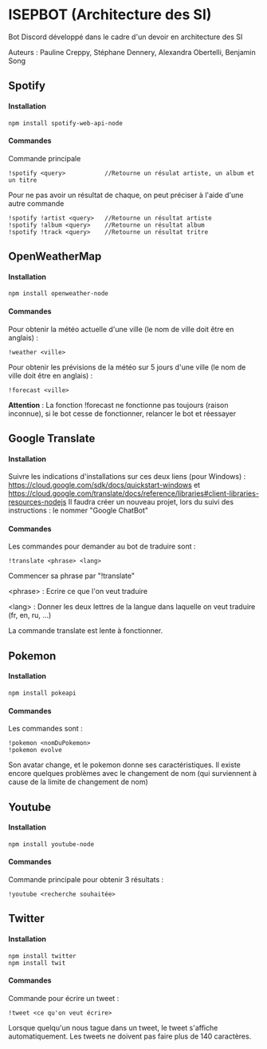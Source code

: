 ISEPBOT (Architecture des SI)
=================
Bot Discord développé dans le cadre d'un devoir en architecture des SI

Auteurs : Pauline Creppy, Stéphane Dennery, Alexandra Obertelli, Benjamin Song

Spotify
----------
#### Installation
```
npm install spotify-web-api-node
```
#### Commandes
Commande principale
```
!spotify <query>           //Retourne un résulat artiste, un album et un titre
```
Pour ne pas avoir un résultat de chaque, on peut préciser à l'aide d'une autre commande
```
!spotify !artist <query>   //Retourne un résultat artiste
!spotify !album <query>    //Retourne un résultat album
!spotify !track <query>    //Retourne un résultat tritre
```
OpenWeatherMap
----------
#### Installation
```
npm install openweather-node
```
#### Commandes
Pour obtenir la météo actuelle d'une ville (le nom de ville doit être en anglais) : 
```
!weather <ville>           
```
Pour obtenir les prévisions de la météo sur 5 jours d'une ville (le nom de ville doit être en anglais) : 
```
!forecast <ville>           
```
**Attention** : La fonction !forecast ne fonctionne pas toujours (raison inconnue), si le bot cesse de fonctionner, relancer le bot et réessayer

Google Translate
---------
#### Installation
Suivre les indications d'installations sur ces deux liens (pour  Windows) :
https://cloud.google.com/sdk/docs/quickstart-windows et 
https://cloud.google.com/translate/docs/reference/libraries#client-libraries-resources-nodejs
Il faudra créer un nouveau projet, lors du suivi des instructions : le nommer "Google ChatBot"

#### Commandes
Les commandes pour demander au bot de traduire sont : 
```
!translate <phrase> <lang>         
```
Commencer sa phrase par "!translate"

\<phrase> : Ecrire ce que  l'on veut traduire

\<lang> : Donner les deux lettres de la langue dans laquelle on veut traduire (fr, en, ru, ...)

La commande translate est lente à fonctionner.

Pokemon
-------
#### Installation
```
npm install pokeapi
```
#### Commandes
Les commandes sont : 
```
!pokemon <nomDuPokemon>
!pokemon evolve
```
Son avatar change, et le pokemon donne ses caractéristiques. Il existe encore quelques problèmes avec le changement de nom (qui surviennent à cause de la limite de changement de nom)


Youtube
-------
#### Installation
```
npm install youtube-node
```
#### Commandes
Commande principale pour obtenir 3 résultats :
```
!youtube <recherche souhaitée>
```
Twitter
-------
#### Installation
```
npm install twitter
npm install twit
```
#### Commandes
Commande pour écrire un tweet :
```
!tweet <ce qu'on veut écrire>
```
Lorsque quelqu'un nous tague dans un tweet, le tweet s'affiche automatiquement.
Les tweets ne doivent pas faire plus de 140 caractères.
